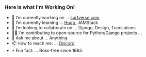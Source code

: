 ### Here Is what I'm Working On!

- 🔭 I’m currently working on ... [surfverse.com](https://surfverse.com)
- 🌱 I’m currently learning ... [Hugo](https://gohugo.io), JAMStack
- 👯 I’m looking to collaborate on ... Django, Design, Translations
- 👨‍💻 I’m contributing to open-source for Python/Django projects ...
- 💬 Ask me about ... Anything
- 📫 How to reach me: ... [Discord](https://discord.gg/CcQfdrH)
- ⚡ Fun fact: ... Boss-free since 1993.

